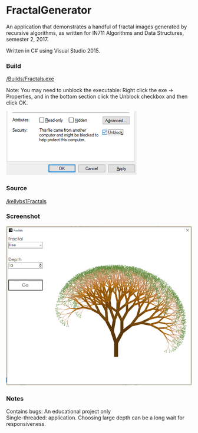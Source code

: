 # FractalGenerator

An application that demonstrates a handful of fractal images generated by recursive algorithms, as written for IN711 Algorithms and Data Structures, semester 2, 2017.

Written in C# using Visual Studio 2015.
  

### Build

<a href="thing">/Builds/Fractals.exe</a>

Note: You may need to unblock the executable: Right click the exe -> Properties, and in the bottom section click the Unblock checkbox and then click OK.

<img src="unblock.png">

### Source

<a href="https://github.com/kellybs1/GrayScott/tree/master/Fractals">/kellybs1Fractals</a>


### Screenshot

<img src="screenshot.jpg" width="640"/>


### Notes
Contains bugs: An educational project only    
Single-threaded: application. Choosing large depth can be a long wait for responsiveness.  